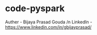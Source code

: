# code-pyspark
Auther - Bijaya Prasad Gouda /n
LinkedIn - https://www.linkedin.com/in/gbijayprasad/
